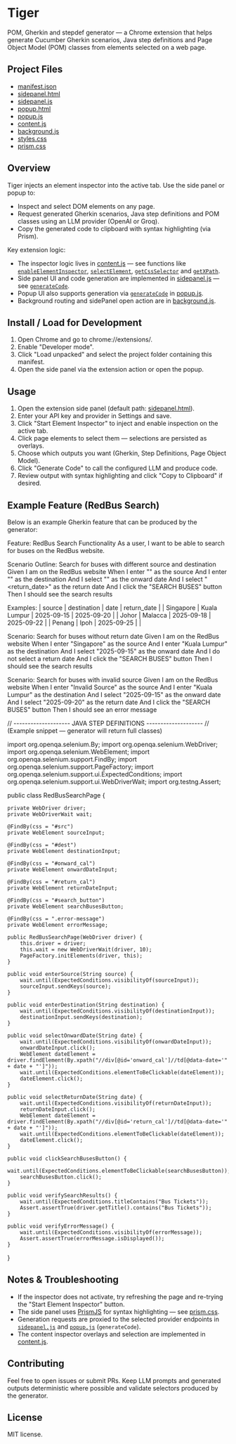 # Tiger

POM, Gherkin and stepdef generator — a Chrome extension that helps generate Cucumber Gherkin scenarios, Java step definitions and Page Object Model (POM) classes from elements selected on a web page.

## Project Files
- [manifest.json](manifest.json)
- [sidepanel.html](sidepanel.html)
- [sidepanel.js](sidepanel.js)
- [popup.html](popup.html)
- [popup.js](popup.js)
- [content.js](content.js)
- [background.js](background.js)
- [styles.css](styles.css)
- [prism.css](prism.css)

## Overview
Tiger injects an element inspector into the active tab. Use the side panel or popup to:
- Inspect and select DOM elements on any page.
- Request generated Gherkin scenarios, Java step definitions and POM classes using an LLM provider (OpenAI or Groq).
- Copy the generated code to clipboard with syntax highlighting (via Prism).

Key extension logic:
- The inspector logic lives in [content.js](content.js) — see functions like [`enableElementInspector`](content.js), [`selectElement`](content.js), [`getCssSelector`](content.js) and [`getXPath`](content.js).
- Side panel UI and code generation are implemented in [sidepanel.js](sidepanel.js) — see [`generateCode`](sidepanel.js).
- Popup UI also supports generation via [`generateCode`](popup.js) in [popup.js](popup.js).
- Background routing and sidePanel open action are in [background.js](background.js).

## Install / Load for Development
1. Open Chrome and go to chrome://extensions/.
2. Enable "Developer mode".
3. Click "Load unpacked" and select the project folder containing this manifest.
4. Open the side panel via the extension action or open the popup.

## Usage
1. Open the extension side panel (default path: [sidepanel.html](sidepanel.html)).
2. Enter your API key and provider in Settings and save.
3. Click "Start Element Inspector" to inject and enable inspection on the active tab.
4. Click page elements to select them — selections are persisted as overlays.
5. Choose which outputs you want (Gherkin, Step Definitions, Page Object Model).
6. Click "Generate Code" to call the configured LLM and produce code.
7. Review output with syntax highlighting and click "Copy to Clipboard" if desired.

## Example Feature (RedBus Search)
Below is an example Gherkin feature that can be produced by the generator:

Feature: RedBus Search Functionality
  As a user, I want to be able to search for buses on the RedBus website.

Scenario Outline: Search for buses with different source and destination
  Given I am on the RedBus website
  When I enter "<source>" as the source
  And I enter "<destination>" as the destination
  And I select "<date>" as the onward date
  And I select "<return_date>" as the return date
  And I click the "SEARCH BUSES" button
  Then I should see the search results

Examples:
  | source     | destination   | date        | return_date |
  | Singapore  | Kuala Lumpur  | 2025-09-15  | 2025-09-20  |
  | Johor      | Malacca       | 2025-09-18  | 2025-09-22  |
  | Penang     | Ipoh          | 2025-09-25  |             |

Scenario: Search for buses without return date
  Given I am on the RedBus website
  When I enter "Singapore" as the source
  And I enter "Kuala Lumpur" as the destination
  And I select "2025-09-15" as the onward date
  And I do not select a return date
  And I click the "SEARCH BUSES" button
  Then I should see the search results

Scenario: Search for buses with invalid source
  Given I am on the RedBus website
  When I enter "Invalid Source" as the source
  And I enter "Kuala Lumpur" as the destination
  And I select "2025-09-15" as the onward date
  And I select "2025-09-20" as the return date
  And I click the "SEARCH BUSES" button
  Then I should see an error message

// -------------------- JAVA STEP DEFINITIONS --------------------
// (Example snippet — generator will return full classes)

import org.openqa.selenium.By;
import org.openqa.selenium.WebDriver;
import org.openqa.selenium.WebElement;
import org.openqa.selenium.support.FindBy;
import org.openqa.selenium.support.PageFactory;
import org.openqa.selenium.support.ui.ExpectedConditions;
import org.openqa.selenium.support.ui.WebDriverWait;
import org.testng.Assert;

public class RedBusSearchPage {

    private WebDriver driver;
    private WebDriverWait wait;

    @FindBy(css = "#src")
    private WebElement sourceInput;

    @FindBy(css = "#dest")
    private WebElement destinationInput;

    @FindBy(css = "#onward_cal")
    private WebElement onwardDateInput;

    @FindBy(css = "#return_cal")
    private WebElement returnDateInput;

    @FindBy(css = "#search_button")
    private WebElement searchBusesButton;

    @FindBy(css = ".error-message")
    private WebElement errorMessage;

    public RedBusSearchPage(WebDriver driver) {
        this.driver = driver;
        this.wait = new WebDriverWait(driver, 10);
        PageFactory.initElements(driver, this);
    }

    public void enterSource(String source) {
        wait.until(ExpectedConditions.visibilityOf(sourceInput));
        sourceInput.sendKeys(source);
    }

    public void enterDestination(String destination) {
        wait.until(ExpectedConditions.visibilityOf(destinationInput));
        destinationInput.sendKeys(destination);
    }

    public void selectOnwardDate(String date) {
        wait.until(ExpectedConditions.visibilityOf(onwardDateInput));
        onwardDateInput.click();
        WebElement dateElement = driver.findElement(By.xpath("//div[@id='onward_cal']//td[@data-date='" + date + "']"));
        wait.until(ExpectedConditions.elementToBeClickable(dateElement));
        dateElement.click();
    }

    public void selectReturnDate(String date) {
        wait.until(ExpectedConditions.visibilityOf(returnDateInput));
        returnDateInput.click();
        WebElement dateElement = driver.findElement(By.xpath("//div[@id='return_cal']//td[@data-date='" + date + "']"));
        wait.until(ExpectedConditions.elementToBeClickable(dateElement));
        dateElement.click();
    }

    public void clickSearchBusesButton() {
        wait.until(ExpectedConditions.elementToBeClickable(searchBusesButton));
        searchBusesButton.click();
    }

    public void verifySearchResults() {
        wait.until(ExpectedConditions.titleContains("Bus Tickets"));
        Assert.assertTrue(driver.getTitle().contains("Bus Tickets"));
    }

    public void verifyErrorMessage() {
        wait.until(ExpectedConditions.visibilityOf(errorMessage));
        Assert.assertTrue(errorMessage.isDisplayed());
    }
}

## Notes & Troubleshooting
- If the inspector does not activate, try refreshing the page and re-trying the "Start Element Inspector" button.
- The side panel uses [PrismJS](prism.css/prism.js) for syntax highlighting — see [prism.css](prism.css).
- Generation requests are proxied to the selected provider endpoints in [`sidepanel.js`](sidepanel.js) and [`popup.js`](popup.js) (`generateCode`).
- The content inspector overlays and selection are implemented in [content.js](content.js).

## Contributing
Feel free to open issues or submit PRs. Keep LLM prompts and generated outputs deterministic where possible and validate selectors produced by the generator.

## License
MIT license.